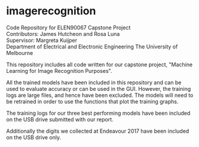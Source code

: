 # imagerecognition
Code Repository for ELEN90067 Capstone Project  
Contributors: James Hutcheon and Rosa Luna  
Supervisor: Margreta Kuijper  
Department of Electrical and Electronic Engineering 
The University of Melbourne 

This repository includes all code written for our capstone project, "Machine Learning for Image Recognition Purposes".

All the trained models have been included in this repository and can be used to evaluate accuracy or can be used in the
GUI. However, the training logs are large files, and hence have been excluded. The models will need to be retrained in
order to use the functions that plot the training graphs.

The training logs for our three best performing models have been included on the USB drive submitted with our report.

Additionally the digits we collected at Endeavour 2017 have been included on the USB drive only.